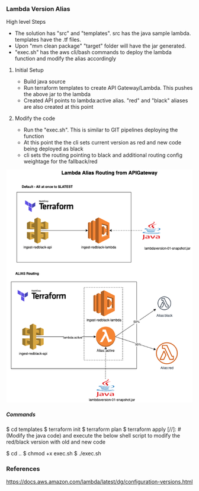 ### Lambda Version Alias

High level Steps

- The solution has "src" and "templates". src has the java sample lambda. templates have the .tf files. 
- Upon "mvn clean package" "target" folder will have the jar generated. 
- "exec.sh" has the aws cli/bash commands to deploy the lambda function and modify the alias accordingly

1) Initial Setup

	 - Build java source
	 - Run terraform templates to create API Gateway/Lambda. This pushes the above jar to the lambda
	 - Created API points to lambda:active alias. "red" and "black" aliases are also created at this point

2) Modify the code

	 - Run the "exec.sh". This is similar to GIT pipelines deploying the function
	 - At this point the the cli sets current version as red and new code being deployed as black
	 - cli sets the routing pointing to black and additional routing config weightage for the fallback/red


![Alt text](lambda%20alias%20routing.png?raw=true "Title")

##### Commands

$ cd templates
$ terraform init
$ terraform plan
$ terraform apply
[//]: # (Modify the java code) and execute the below shell script to modify the red/black version with old and new code

$ cd ..
$ chmod +x exec.sh
$ ./exec.sh



### References

https://docs.aws.amazon.com/lambda/latest/dg/configuration-versions.html